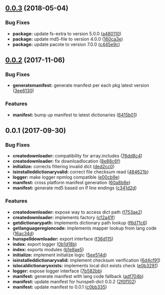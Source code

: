<a name="0.0.3"></a>
## [0.0.3](https://github.com/kwonoj/hunspell-dict-downloader/compare/v0.0.2...v0.0.3) (2018-05-04)


### Bug Fixes

* **package:** update fs-extra to version 5.0.0 ([a480110](https://github.com/kwonoj/hunspell-dict-downloader/commit/a480110))
* **package:** update md5-file to version 4.0.0 ([160ca3e](https://github.com/kwonoj/hunspell-dict-downloader/commit/160ca3e))
* **package:** update pacote to version 7.0.0 ([c445e9c](https://github.com/kwonoj/hunspell-dict-downloader/commit/c445e9c))



<a name="0.0.2"></a>
## [0.0.2](https://github.com/kwonoj/hunspell-dict-downloader/compare/v0.0.1...v0.0.2) (2017-11-06)


### Bug Fixes

* **generatemanifest:** generate manifest per each pkg latest version ([3ee6130](https://github.com/kwonoj/hunspell-dict-downloader/commit/3ee6130))


### Features

* **manifest:** bump up manifest to latest dictionaries ([6415b01](https://github.com/kwonoj/hunspell-dict-downloader/commit/6415b01))



<a name="0.0.1"></a>
## 0.0.1 (2017-09-30)


### Bug Fixes

* **createdownloader:** compatibility for array.includes ([76dd8c4](https://github.com/kwonoj/hunspell-dict-downloader/commit/76dd8c4))
* **createdownloader:** fix downloadlocation ([8e88c6f](https://github.com/kwonoj/hunspell-dict-downloader/commit/8e88c6f))
* **initialize:** corrects filtering invalid dict ([ded2cc0](https://github.com/kwonoj/hunspell-dict-downloader/commit/ded2cc0))
* **isinstalleddictionaryvalid:** correct file checksum read ([484621b](https://github.com/kwonoj/hunspell-dict-downloader/commit/484621b))
* **logger:** make logger npmlog compatible ([e00cb9e](https://github.com/kwonoj/hunspell-dict-downloader/commit/e00cb9e))
* **manifest:** cross platform manifest generation ([60a8b8e](https://github.com/kwonoj/hunspell-dict-downloader/commit/60a8b8e))
* **manifest:** generate md5 based on lf line endings ([c341d2d](https://github.com/kwonoj/hunspell-dict-downloader/commit/c341d2d))


### Features

* **createdownloader:** expose way to access dict path ([f753ae2](https://github.com/kwonoj/hunspell-dict-downloader/commit/f753ae2))
* **createdownloader:** implements factory ([cf2a41f](https://github.com/kwonoj/hunspell-dict-downloader/commit/cf2a41f))
* **getdictionarypath:** implements dictionary path lookup ([f6d71c6](https://github.com/kwonoj/hunspell-dict-downloader/commit/f6d71c6))
* **getlanguageregioncode:** implements mapper lookup from lang code ([16ac34d](https://github.com/kwonoj/hunspell-dict-downloader/commit/16ac34d))
* **hunspelldownloader:** export interface ([f36d115](https://github.com/kwonoj/hunspell-dict-downloader/commit/f36d115))
* **index:** export logger ([0b1d18b](https://github.com/kwonoj/hunspell-dict-downloader/commit/0b1d18b))
* **index:** exports modules ([b1e8ae5](https://github.com/kwonoj/hunspell-dict-downloader/commit/b1e8ae5))
* **initialize:** implement initialize logic ([5ee514d](https://github.com/kwonoj/hunspell-dict-downloader/commit/5ee514d))
* **isinstalleddictionaryvalid:** implement checksum verification ([6d4cf91](https://github.com/kwonoj/hunspell-dict-downloader/commit/6d4cf91))
* **islocaldictionaryexists:** implements local dict exists check ([e0b3291](https://github.com/kwonoj/hunspell-dict-downloader/commit/e0b3291))
* **logger:** expose logger interface ([7b582bb](https://github.com/kwonoj/hunspell-dict-downloader/commit/7b582bb))
* **manifest:** generate manifest with lang code fallback ([adf704b](https://github.com/kwonoj/hunspell-dict-downloader/commit/adf704b))
* **manifest:** update manifest for hunspell-dict 0.0.2 ([2f0f102](https://github.com/kwonoj/hunspell-dict-downloader/commit/2f0f102))
* **manifest:** update manifest to 0.0.1 ([c0bb335](https://github.com/kwonoj/hunspell-dict-downloader/commit/c0bb335))



